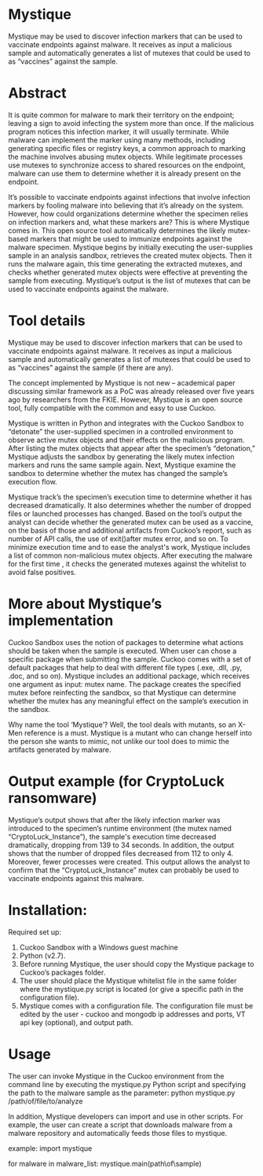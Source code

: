 # Mystique
Mystique may be used to discover infection markers that can be used to vaccinate endpoints against malware. It receives as input a malicious sample and automatically generates a list of mutexes that could be used to as “vaccines” against the sample.

# Abstract
It is quite common for malware to mark their territory on the endpoint; leaving a sign to avoid infecting the system more than once. If the malicious program notices this infection marker, it will usually terminate. While malware can implement the marker using many methods, including generating specific files or registry keys, a common approach to marking the machine involves abusing mutex objects. While legitimate processes use mutexes to synchronize access to shared resources on the endpoint, malware can use them to determine whether it is already present on the endpoint.

It’s possible to vaccinate endpoints against infections that involve infection markers by fooling malware into believing that it’s already on the system. However, how could organizations determine whether the specimen relies on infection markers and, what these markers are? This is where Mystique comes in. This open source tool automatically determines the likely mutex-based markers that might be used to immunize endpoints against the malware specimen. Mystique begins by initially executing the user-supplies sample in an analysis sandbox, retrieves the created mutex objects. Then it runs the malware again, this time generating the extracted mutexes, and checks whether generated mutex objects were effective at preventing the sample from executing. Mystique’s output is the list of mutexes that can be used to vaccinate endpoints against the malware.

# Tool details
Mystique may be used to discover infection markers that can be used to vaccinate endpoints against malware. It receives as input a malicious sample and automatically generates a list of mutexes that could be used to as “vaccines” against the sample (if there are any).

The concept implemented by Mystique is not new – academical paper discussing similar framework as a PoC was already released over five years ago by researchers from the FKIE. However, Mystique is an open source tool, fully compatible with the common and easy to use Cuckoo.

Mystique is written in Python and integrates with the Cuckoo Sandbox to “detonate” the user-supplied specimen in a controlled environment to observe active mutex objects and their effects on the malicious program.
After listing the mutex objects that appear after the specimen’s “detonation,” Mystique adjusts the sandbox by generating the likely mutex infection markers and runs the same sample again. Next, Mystique examine the sandbox to determine whether the mutex has changed the sample’s execution flow.

Mystique track’s the specimen’s execution time to determine whether it has decreased dramatically. It also determines whether the number of dropped files or launched processes has changed. Based on the tool’s output the analyst can decide whether the generated mutex can be used as a vaccine, on the basis of those and additional artifacts from Cuckoo’s report, such as number of API calls, the use of exit()after mutex error, and so on. To minimize execution time and to ease the analyst's work, Mystique includes a list of common non-malicious mutex objects. After executing the malware for the first time , it checks the generated mutexes against the whitelist to avoid false positives.

# More about Mystique’s implementation
Cuckoo Sandbox uses the notion of packages to determine what actions should be taken when the sample is executed. When user can chose a specific package when submitting the sample. Cuckoo comes with a set of default packages that help to deal with different file types (.exe, .dll, .py, .doc, and so on). Mystique includes an additional package, which receives one argument as input: mutex name. The package creates the specified mutex before reinfecting the sandbox, so that Mystique can determine whether the mutex has any meaningful effect on the sample’s execution in the sandbox. 

Why name the tool ‘Mystique’? Well, the tool deals with mutants, so an X-Men reference is a must. Mystique is a mutant who can change herself into the person she wants to mimic, not unlike our tool does to mimic the artifacts generated by malware.

# Output example (for CryptoLuck ransomware)

Mystique’s output shows that after the likely infection marker was introduced to the specimen’s runtime environment (the mutex named “CryptoLuck_Instance”), the sample's execution time decreased dramatically, dropping from 139 to 34 seconds. In addition, the output shows that the number of dropped files decreased from 112 to only 4. Moreover, fewer processes were created. This output allows the analyst to confirm that the “CryptoLuck_Instance” mutex can probably be used to vaccinate endpoints against this malware.

# Installation:
Required set up: 
1. Cuckoo Sandbox with a Windows guest machine
2. Python (v2.7). 
3. Before running Mystique, the user should copy the Mystique package to Cuckoo’s packages folder. 
4. The user should place the Mystique whitelist file in the same folder where the mystique.py script is located (or give a specific path in the configuration file).
5. Mystique comes with a configuration file. The configuration file must be edited by the user - cuckoo and mongodb ip addresses and ports, VT api key (optional), and output path.
 

# Usage
The user can invoke Mystique in the Cuckoo environment from the command line by executing the mystique.py Python script and specifying the path to the malware sample as the parameter: python mystique.py /path/of/file/to/analyze
 
In addition, Mystique developers can import and use in other scripts. For example, the user can create a script that downloads malware from a malware repository and automatically feeds those files to mystique. 

example:
import mystique

for malware in malware_list:
  mystique.main(path\of\sample)
